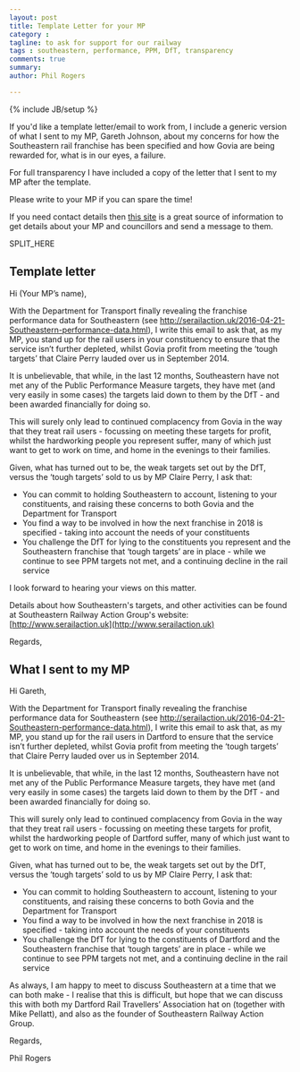 ```yaml
---
layout: post
title: Template Letter for your MP
category : 
tagline: to ask for support for our railway
tags : southeastern, performance, PPM, DfT, transparency
comments: true
summary: 
author: Phil Rogers

---
```


{% include JB/setup %}

If you'd like a template letter/email to work from, I include a generic version of what I sent to my MP, Gareth Johnson, about my concerns for how the Southeastern rail franchise has been specified and how Govia are being rewarded for, what is in our eyes, a failure.

For full transparency I have included a copy of the letter that I sent to my MP after the template.

Please write to your MP if you can spare the time!

If you need contact details then [this site](https://www.writetothem.com) is a great source of information to get details about your MP and councillors and send a message to them.

SPLIT_HERE

## Template letter

Hi (Your MP’s name),

With the Department for Transport finally revealing the franchise performance data for Southeastern (see http://serailaction.uk/2016-04-21-Southeastern-performance-data.html), I write this email to ask that, as my MP, you stand up for the rail users in your constituency to ensure that the service isn’t further depleted, whilst Govia profit from meeting the ‘tough targets’ that Claire Perry lauded over us in September 2014.

It is unbelievable, that while, in the last 12 months, Southeastern have not met any of the Public Performance Measure targets, they have met (and very easily in some cases) the targets laid down to them by the DfT - and been awarded financially for doing so.

This will surely only lead to continued complacency from Govia in the way that they treat rail users - focussing on meeting these targets for profit, whilst the hardworking people you represent suffer, many of which just want to get to work on time, and home in the evenings to their families.

Given, what has turned out to be, the weak targets set out by the DfT, versus the ‘tough targets’ sold to us by MP Claire Perry, I ask that:

- You can commit to holding Southeastern to account, listening to your constituents, and raising these concerns to both Govia and the Department for Transport
- You find a way to be involved in how the next franchise in 2018 is specified - taking into account the needs of your constituents
- You challenge the DfT for lying to the constituents you represent and the Southeastern franchise that ‘tough targets’ are in place - while we continue to see PPM targets not met, and a continuing decline in the rail service

I look forward to hearing your views on this matter.

Details about how Southeastern's targets, and other activities can be found at Southeastern Railway Action Group's website: [http://www.serailaction.uk](http://www.serailaction.uk)

Regards,


## What I sent to my MP


Hi Gareth,

With the Department for Transport finally revealing the franchise performance data for Southeastern (see http://serailaction.uk/2016-04-21-Southeastern-performance-data.html), I write this email to ask that, as my MP, you stand up for the rail users in Dartford to ensure that the service isn’t further depleted, whilst Govia profit from meeting the ‘tough targets’ that Claire Perry lauded over us in September 2014.

It is unbelievable, that while, in the last 12 months, Southeastern have not met any of the Public Performance Measure targets, they have met (and very easily in some cases) the targets laid down to them by the DfT - and been awarded financially for doing so.

This will surely only lead to continued complacency from Govia in the way that they treat rail users - focussing on meeting these targets for profit, whilst the hardworking people of Dartford suffer, many of which just want to get to work on time, and home in the evenings to their families.

Given, what has turned out to be, the weak targets set out by the DfT, versus the ‘tough targets’ sold to us by MP Claire Perry, I ask that:

- You can commit to holding Southeastern to account, listening to your constituents, and raising these concerns to both Govia and the Department for Transport
- You find a way to be involved in how the next franchise in 2018 is specified - taking into account the needs of your constituents
- You challenge the DfT for lying to the constituents of Dartford and the Southeastern franchise that ‘tough targets’ are in place - while we continue to see PPM targets not met, and a continuing decline in the rail service

As always, I am happy to meet to discuss Southeastern at a time that we can both make - I realise that this is difficult, but hope that we can discuss this with both my Dartford Rail Travellers’ Association hat on (together with Mike Pellatt), and also as the founder of Southeastern Railway Action Group.

Regards,

Phil Rogers